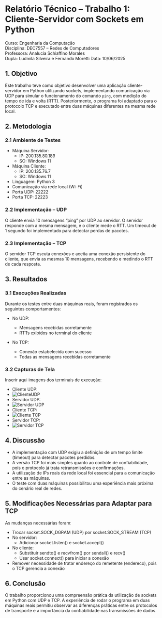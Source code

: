 # Relatório Técnico – Trabalho 1: Cliente-Servidor com Sockets em Python

Curso: Engenharia da Computação  
Disciplina: DEC7557 – Redes de Computadores  
Professora: Analucia Schiaffino Morales  
Dupla: Ludmila Silveira e Fernando Moretti
Data: 10/06/2025

## 1. Objetivo

Este trabalho teve como objetivo desenvolver uma aplicação cliente-servidor em Python utilizando sockets, implementando comunicação via UDP para simular o funcionamento do comando `ping`, com medição do tempo de ida e volta (RTT). Posteriormente, o programa foi adaptado para o protocolo TCP e executado entre duas máquinas diferentes na mesma rede local.

## 2. Metodologia

### 2.1 Ambiente de Testes

- Máquina Servidor:
  - IP: 200.135.80.189
  - SO: Windows 11
- Máquina Cliente:
  - IP: 200.135.76.7
  - SO: Windows 11
- Linguagem: Python 3
- Comunicação via rede local (Wi-Fi)
- Porta UDP: 22222
- Porta TCP: 22223

### 2.2 Implementação – UDP

O cliente envia 10 mensagens “ping” por UDP ao servidor. O servidor responde com a mesma mensagem, e o cliente mede o RTT. Um timeout de 1 segundo foi implementado para detectar perdas de pacotes.

### 2.3 Implementação – TCP

O servidor TCP escuta conexões e aceita uma conexão persistente do cliente, que envia as mesmas 10 mensagens, recebendo e medindo o RTT de cada resposta.

## 3. Resultados

### 3.1 Execuções Realizadas

Durante os testes entre duas máquinas reais, foram registrados os seguintes comportamentos:

- No UDP:
  - Mensagens recebidas corretamente
  - RTTs exibidos no terminal do cliente

- No TCP:
  - Conexão estabelecida com sucesso
  - Todas as mensagens recebidas corretamente

### 3.2 Capturas de Tela

Inserir aqui imagens dos terminais de execução:

- Cliente UDP:
- ![ClienteUDP](https://github.com/user-attachments/assets/52e8546a-a1cc-41e2-bdd9-45b930314574)
- Servidor UDP:  
- ![Servidor UDP](https://github.com/user-attachments/assets/a4f34f2e-4e1f-4606-b15a-f8502c567d00)
- Cliente TCP:  
- ![Cliente TCP](https://github.com/user-attachments/assets/f29854f5-be87-43a1-9e73-b942e92daaa0)
- Servidor TCP:
- ![Servidor TCP](https://github.com/user-attachments/assets/509418f5-8ab4-4861-8bf5-4c9aad11d11c)

## 4. Discussão

- A implementação com UDP exigiu a definição de um tempo limite (timeout) para detectar pacotes perdidos.
- A versão TCP foi mais simples quanto ao controle de confiabilidade, pois o protocolo já trata retransmissões e confirmações.
- A utilização de IPs reais da rede local foi essencial para a comunicação entre as máquinas.
- O teste com duas máquinas possibilitou uma experiência mais próxima do cenário real de redes.

## 5. Modificações Necessárias para Adaptar para TCP

As mudanças necessárias foram:

- Trocar socket.SOCK_DGRAM (UDP) por socket.SOCK_STREAM (TCP)
- No servidor:
  - Adicionar socket.listen() e socket.accept()
- No cliente:
  - Substituir sendto() e recvfrom() por sendall() e recv()
  - Usar socket.connect() para iniciar a conexão
- Remover necessidade de tratar endereço do remetente (endereco), pois o TCP gerencia a conexão

## 6. Conclusão

O trabalho proporcionou uma compreensão prática da utilização de sockets em Python com UDP e TCP. A experiência de rodar o programa em duas máquinas reais permitiu observar as diferenças práticas entre os protocolos de transporte e a importância da confiabilidade nas transmissões de dados.
